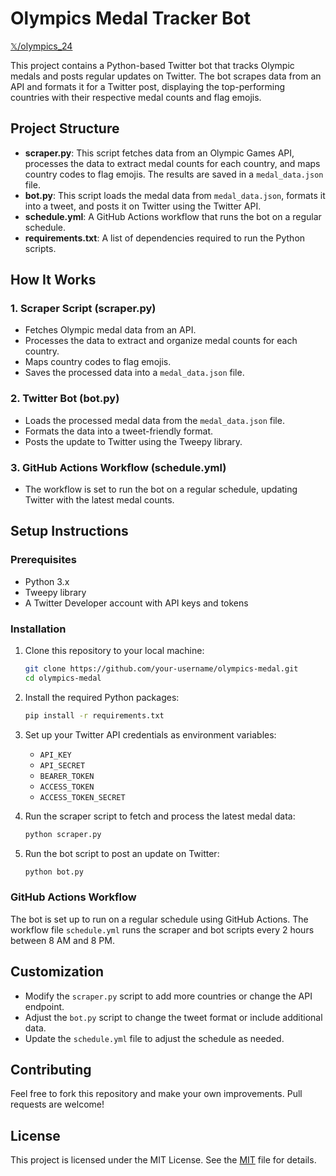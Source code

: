 # Olympics Medal Tracker Bot 
[𝕏/olympics_24](https://x.com/olympics_24)

This project contains a Python-based Twitter bot that tracks Olympic medals and posts regular updates on Twitter. The bot scrapes data from an API and formats it for a Twitter post, displaying the top-performing countries with their respective medal counts and flag emojis.

## Project Structure

- **scraper.py**: This script fetches data from an Olympic Games API, processes the data to extract medal counts for each country, and maps country codes to flag emojis. The results are saved in a `medal_data.json` file.
- **bot.py**: This script loads the medal data from `medal_data.json`, formats it into a tweet, and posts it on Twitter using the Twitter API.
- **schedule.yml**: A GitHub Actions workflow that runs the bot on a regular schedule.
- **requirements.txt**: A list of dependencies required to run the Python scripts.

## How It Works

### 1. Scraper Script (scraper.py)
- Fetches Olympic medal data from an API.
- Processes the data to extract and organize medal counts for each country.
- Maps country codes to flag emojis.
- Saves the processed data into a `medal_data.json` file.

### 2. Twitter Bot (bot.py)
- Loads the processed medal data from the `medal_data.json` file.
- Formats the data into a tweet-friendly format.
- Posts the update to Twitter using the Tweepy library.

### 3. GitHub Actions Workflow (schedule.yml)
- The workflow is set to run the bot on a regular schedule, updating Twitter with the latest medal counts.

## Setup Instructions

### Prerequisites

- Python 3.x
- Tweepy library
- A Twitter Developer account with API keys and tokens

### Installation

1. Clone this repository to your local machine:
    ```bash
    git clone https://github.com/your-username/olympics-medal.git
    cd olympics-medal
    ```

2. Install the required Python packages:
    ```bash
    pip install -r requirements.txt
    ```

3. Set up your Twitter API credentials as environment variables:
    - `API_KEY`
    - `API_SECRET`
    - `BEARER_TOKEN`
    - `ACCESS_TOKEN`
    - `ACCESS_TOKEN_SECRET`

4. Run the scraper script to fetch and process the latest medal data:
    ```bash
    python scraper.py
    ```

5. Run the bot script to post an update on Twitter:
    ```bash
    python bot.py
    ```

### GitHub Actions Workflow

The bot is set up to run on a regular schedule using GitHub Actions. The workflow file `schedule.yml` runs the scraper and bot scripts every 2 hours between 8 AM and 8 PM.

## Customization

- Modify the `scraper.py` script to add more countries or change the API endpoint.
- Adjust the `bot.py` script to change the tweet format or include additional data.
- Update the `schedule.yml` file to adjust the schedule as needed.

## Contributing

Feel free to fork this repository and make your own improvements. Pull requests are welcome!

## License

This project is licensed under the MIT License. See the [MIT](LICENSE) file for details.

